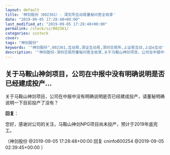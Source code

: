 ```yaml
---
layout: default
title: '神剑股份（002361）- 深交所互动易董秘问答全收录'
date: "2019-09-05 17:28:48+00:00"
last_modified_at: "2019-09-05 17:28:48+00:00"
permalink: /stock/sz/002361/
categories: szstock
cover: 
tags: "神剑股份"
keywords: '"神剑股份",002361,互动易,深证互动易,深圳交易所,上证易互动,上证e互动'
description: '"神剑股份-深圳交易所董秘问答全收录,关于马鞍山神剑项目，公司在中报中没有明确说明是否已经建成投产，请董秘明确说明一下目前投产了没有？"'
---
```


## 关于马鞍山神剑项目，公司在中报中没有明确说明是否已经建成投产...

关于马鞍山神剑项目，公司在中报中没有明确说明是否已经建成投产，请董秘明确说明一下目前投产了没有？

**回复**：

您好，感谢对公司的关注，马鞍山神剑NPG项目尚未投产，预计于2019年底完工。 

（神剑股份  @2019-09-05 17:28:48+00:00 回复 cninfo600254  @2019-09-05 02:39:45+00:00 ）

